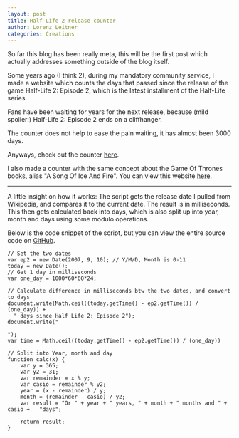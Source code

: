 ```yaml
---
layout: post
title: Half-Life 2 release counter
author: Lorenz Leitner
categories: Creations
---
```


So far this blog has been really meta, this will be the first post which
actually addresses something outside of the blog itself.

Some years ago (I think 2), during my mandatory community service, I made
a website which counts the days that passed since the release of the game
Half-Life 2: Episode 2, which is the latest installment of the Half-Life
series.

Fans have been waiting for years for the next release, because (mild spoiler:)
Half-Life 2: Episode 2 ends on a cliffhanger.

The counter does not help to ease the pain waiting, it has almost been 3000
days.

Anyways, check out the counter [here](http://lolei.github.io/hl2-counter).

I also made a counter with the same concept about the Game Of Thrones books,
alias "A Song Of Ice And Fire". You can view this website
[here](http://lolei.github.io/got-counter).

---

A little insight on how it works:
The script gets the release date I pulled from Wikipedia, and compares it
to the current date. The result is in milliseconds. This then gets calculated
back into days, which is also split up into year, month and days using some
modulo operations.

Below is the code snippet of the script, but you can view the entire source
code on [GitHub](https://github.com/LoLei/hl2-counter).

<pre><code class="hljs javascript">// Set the two dates
var ep2 = new Date(2007, 9, 10); // Y/M/D, Month is 0-11
today = new Date();
// Get 1 day in milliseconds
var one_day = 1000*60*60*24;

// Calculate difference in milliseconds btw the two dates, and convert to days
document.write(Math.ceil((today.getTime() - ep2.getTime()) / (one_day)) +
  " days since Half Life 2: Episode 2");
document.write("<p>");
var time = Math.ceil((today.getTime() - ep2.getTime()) / (one_day))

// Split into Year, month and day
function calc(x) {
	var y = 365;
	var y2 = 31;
	var remainder = x % y;
	var casio = remainder % y2;
	year = (x - remainder) / y;
	month = (remainder - casio) / y2;
	var result = "Or " + year + " years, " + month + " months and " + casio +   "days";

	return result;
}</code></pre>
